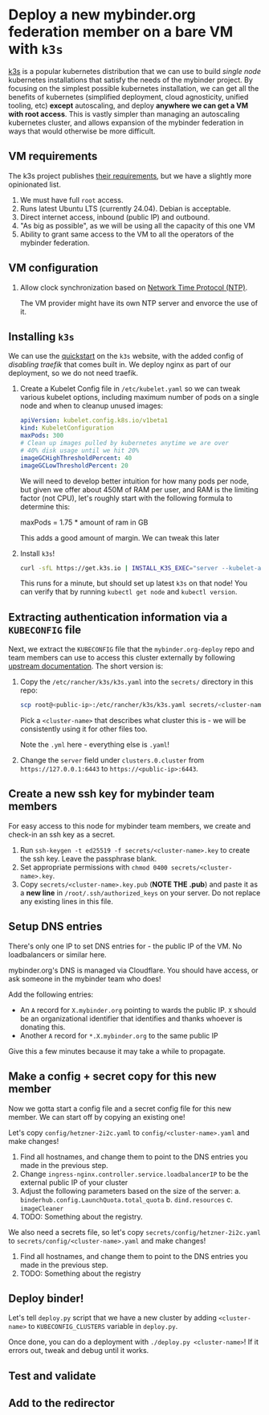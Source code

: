 # Deploy a new mybinder.org federation member on a bare VM with `k3s`

[k3s](https://k3s.io/) is a popular kubernetes distribution that we can use
to build _single node_ kubernetes installations that satisfy the needs of the
mybinder project. By focusing on the simplest possible kubernetes installation,
we can get all the benefits of kubernetes (simplified deployment, cloud agnosticity,
unified tooling, etc) **except** autoscaling, and deploy **anywhere we can get a VM
with root access**. This is vastly simpler than managing an autoscaling kubernetes
cluster, and allows expansion of the mybinder federation in ways that would otherwise
be more difficult.

## VM requirements

The k3s project publishes [their requirements](https://docs.k3s.io/installation/requirements?),
but we have a slightly more opinionated list.

1. We must have full `root` access.
2. Runs latest Ubuntu LTS (currently 24.04). Debian is acceptable.
3. Direct internet access, inbound (public IP) and outbound.
4. "As big as possible", as we will be using all the capacity of this one VM
5. Ability to grant same access to the VM to all the operators of the mybinder federation.

## VM configuration

1. Allow clock synchronization based on [Network Time Protocol (NTP)](https://en.wikipedia.org/wiki/Network_Time_Protocol).

   The VM provider might have its own NTP server and envorce the use of it.

## Installing `k3s`

We can use the [quickstart](https://docs.k3s.io/quick-start) on the `k3s` website, with the added
config of _disabling traefik_ that comes built in. We deploy nginx as part of our deployment, so we
do not need traefik.

1. Create a Kubelet Config file in `/etc/kubelet.yaml` so we can
   tweak various kubelet options, including maximum number of pods on a single node and when to cleanup unused images:

   ```yaml
   apiVersion: kubelet.config.k8s.io/v1beta1
   kind: KubeletConfiguration
   maxPods: 300
   # Clean up images pulled by kubernetes anytime we are over
   # 40% disk usage until we hit 20%
   imageGCHighThresholdPercent: 40
   imageGCLowThresholdPercent: 20
   ```

   We will need to develop better intuition for how many pods per node, but given we offer about
   450M of RAM per user, and RAM is the limiting factor (not CPU), let's roughly start with the
   following formula to determine this:

   maxPods = 1.75 \* amount of ram in GB

   This adds a good amount of margin. We can tweak this later

2. Install `k3s`!

   ```bash
   curl -sfL https://get.k3s.io | INSTALL_K3S_EXEC="server --kubelet-arg=config=/etc/kubelet.yaml" sh -s - --disable=traefik
   ```

   This runs for a minute, but should set up latest `k3s` on that node! You can verify that by running
   `kubectl get node` and `kubectl version`.

## Extracting authentication information via a `KUBECONFIG` file

Next, we extract the `KUBECONFIG` file that the `mybinder.org-deploy` repo and team members can use to access
this cluster externally by following [upstream documentation](https://docs.k3s.io/cluster-access#accessing-the-cluster-from-outside-with-kubectl).
The short version is:

1. Copy the `/etc/rancher/k3s/k3s.yaml` into the `secrets/` directory in this repo:

   ```bash
   scp root@<public-ip>:/etc/rancher/k3s/k3s.yaml secrets/<cluster-name>-kubeconfig.yml
   ```

   Pick a `<cluster-name>` that describes what cluster this is - we will be consistently using it for other files too.

   Note the `.yml` here - everything else is `.yaml`!

2. Change the `server` field under `clusters.0.cluster` from `https://127.0.0.1:6443` to `https://<public-ip>:6443`.

## Create a new ssh key for mybinder team members

For easy access to this node for mybinder team members, we create and check-in an ssh key as
a secret.

1. Run `ssh-keygen -t ed25519 -f secrets/<cluster-name>.key` to create the ssh key. Leave the passphrase blank.
2. Set appropriate permissions with `chmod 0400 secrets/<cluster-name>.key`.
3. Copy `secrets/<cluster-name>.key.pub` (**NOTE THE .pub**) and paste it as a **new line** in `/root/.ssh/authorized_keys` on your server. Do not replace any existing lines in this file.

## Setup DNS entries

There's only one IP to set DNS entries for - the public IP of the VM. No loadbalancers or similar here.

mybinder.org's DNS is managed via Cloudflare. You should have access, or ask someone in the mybinder team who does!

Add the following entries:

- An `A` record for `X.mybinder.org` pointing to wards the public IP. `X` should be an organizational identifier that identifies and thanks whoever is donating this.
- Another `A` record for `*.X.mybinder.org` to the same public IP

Give this a few minutes because it may take a while to propagate.

## Make a config + secret copy for this new member

Now we gotta start a config file and a secret config file for this new member. We can start off by copying an existing one!

Let's copy `config/hetzner-2i2c.yaml` to `config/<cluster-name>.yaml` and make changes!

1. Find all hostnames, and change them to point to the DNS entries you made in the previous step.
2. Change `ingress-nginx.controller.service.loadbalancerIP` to be the external public IP of your cluster
3. Adjust the following parameters based on the size of the server:
   a. `binderhub.config.LaunchQuota.total_quota`
   b. `dind.resources`
   c. `imageCleaner`
4. TODO: Something about the registry.

We also need a secrets file, so let's copy `secrets/config/hetzner-2i2c.yaml` to `secrets/config/<cluster-name>.yaml` and make changes!

1. Find all hostnames, and change them to point to the DNS entries you made in the previous step.
2. TODO: Something about the registry

## Deploy binder!

Let's tell `deploy.py` script that we have a new cluster by adding `<cluster-name>` to `KUBECONFIG_CLUSTERS` variable in `deploy.py`.

Once done, you can do a deployment with `./deploy.py <cluster-name>`! If it errors out, tweak and debug until it works.

## Test and validate

## Add to the redirector
